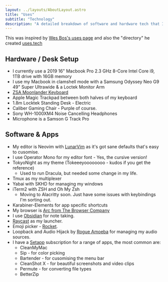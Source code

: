 ```yaml
---
layout: ../layouts/AboutLayout.astro
title: "Uses"
subtitle: "Technology"
description: "A detailed breakdown of software and hardware tech that I use."
---
```


This was inspired by [Wes Bos's uses page](https://wesbos.com/uses) and also the "directory" he created [uses.tech](https://uses.tech/)

## Hardware / Desk Setup

- I currently use a 2019 16" Macbook Pro 2.3 GHz 8-Core Intel Core i9, 1TB drive with 16GB memory
- I use my Macbook in clamshell mode with a Samsung Odyssey Neo G9 49" Super Ultrawide & a Loctek Monitor Arm
- [ZSA Moonlander Keyboard](https://www.zsa.io/moonlander/)
- Apple Magic Trackpad between both halves of my keyboard
- 1.8m Locktek Standing Desk - Electric
- Caliber Gaming Chair - Purple of course.
- Sony WH-1000XM4 Noise Cancelling Headphones
- Microphone is a Samson G Track Pro

## Software & Apps

- My editor is Neovim with [LunarVim](https://www.lunarvim.org/) as it's got sane defaults that's easy to cusomise.
- I use Operator Mono for my editor font - Yes, the cursive version!
- TokyoNight as my theme (Tokeeeyoooooooo - kudos if you get the reference)
  - Used to run Dracula, but needed some change in my life.
- Tmux as my multiplexer
- Yabai with SKHD for managing my windows
- iTerm2 with ZSH and Oh My Zsh
  - Moving to Alacritty soon. Just have some issues with keybindings I'm sorting out.
- Karabiner-Elements for app specific shortcuts
- My browser is [Arc from The Browser Company](https://arc.net/)
- I use [Obsidian](https://obsidian.md/) for note taking.
- [Raycast](https://www.raycast.com/) as my launcher.
- Emoji picker - [Rocket](http://matthewpalmer.net/rocket/).
- Loopback and Audio Hijack by [Rogue Amoeba](https://rogueamoeba.com/) for managing my audio sources.
- I have a [Setapp](https://setapp.com/) subscription for a range of apps, the most common are:
  - CleanMyMac
  - Sip - for color picking
  - Bartender - for cusomising the menu bar
  - CleanShot X - for beautiful screenshots and video clips
  - Permute - for converting file types
  - BetterZip
